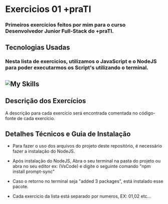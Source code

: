# Exercicios 01 +praTI

### Primeiros exercícios feitos por mim para o curso Desenvolvedor Junior Full-Stack do +praTI.

## Tecnologias Usadas

### Nesta lista de exercicios, utilizamos o JavaScript e o NodeJS para poder executarmos os Script's utilizando o terminal.
![My Skills](https://skillicons.dev/icons?i=js,nodejs)
---
## Descrição dos Exercícios
A descrição para cada exercício será encontrada comentada no código-fonte de cada exercício.

## Detalhes Técnicos e Guia de Instalação

* Para fazer o uso dos arquivos do projeto deste repositório, é necessário fazer a instalação do NodeJS.
 
* Após instalação do NodeJS, Abra o seu terminal na pasta do projeto ou abra no seu editor ex: (VsCode) e digite o seguinte comando "npm install prompt-sync"

* Caso o retorno no terminal seja "added 3 packages", está instalado esse pacote.

* Cada exercicio da lista está separado por numeros, EX: 01,02 etc...
